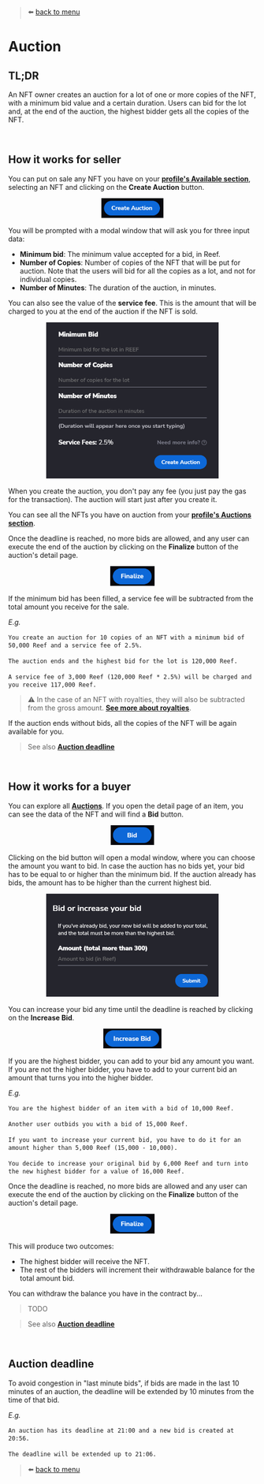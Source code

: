 > :arrow_left: [back to menu](../README.md)

# **Auction**

## **TL;DR**

An NFT owner creates an auction for a lot of one or more copies of the NFT, with a minimum bid value and a certain duration. Users can bid for the lot and, at the end of the auction, the highest bidder gets all the copies of the NFT.

<br>

## **How it works for seller**

You can put on sale any NFT you have on your **[profile's Available section](https://sqwid.app/profile?tab=Available)**, selecting an NFT and clicking on the **Create Auction** button.

<p align="center">
  <img height="40" src="./images/auction_create_button.png">
</p>

You will be prompted with a modal window that will ask you for three input data:

-   **Minimum bid**: The minimum value accepted for a bid, in Reef.
-   **Number of Copies**: Number of copies of the NFT that will be put for auction. Note that the users will bid for all the copies as a lot, and not for individual copies.
-   **Number of Minutes**: The duration of the auction, in minutes.

You can also see the value of the **service fee**. This is the amount that will be charged to you at the end of the auction if the NFT is sold.

<p align="center">
  <img width="350" src="./images/auction_create_modal.png">
</p>

When you create the auction, you don't pay any fee (you just pay the gas for the transaction). The auction will start just after you create it.

You can see all the NFTs you have on auction from your **[profile's Auctions section](https://sqwid.app/profile?tab=Auctions)**.

Once the deadline is reached, no more bids are allowed, and any user can execute the end of the auction by clicking on the **Finalize** button of the auction's detail page.

<p align="center">
  <img height="40" src="./images/auction_finalize_button.png">
</p>

If the minimum bid has been filled, a service fee will be subtracted from the total amount you receive for the sale.

_E.g._

```
You create an auction for 10 copies of an NFT with a minimum bid of 50,000 Reef and a service fee of 2.5%.

The auction ends and the highest bid for the lot is 120,000 Reef.

A service fee of 3,000 Reef (120,000 Reef * 2.5%) will be charged and you receive 117,000 Reef.
```

> :warning: In the case of an NFT with royalties, they will also be subtracted from the gross amount. **[See more about royalties](./../nfts/royalties.md#royalties)**.

If the auction ends without bids, all the copies of the NFT will be again available for you.

> See also **[Auction deadline](#auction-deadline)**

<br>

## **How it works for a buyer**

You can explore all **[Auctions](https://sqwid.app/explore/auctions)**. If you open the detail page of an item, you can see the data of the NFT and will find a **Bid** button.

<p align="center">
  <img height="40" src="./images/auction_bid_button.png">
</p>

Clicking on the bid button will open a modal window, where you can choose the amount you want to bid. In case the auction has no bids yet, your bid has to be equal to or higher than the minimum bid. If the auction already has bids, the amount has to be higher than the current highest bid.

<p align="center">
  <img width="350" src="./images/auction_bid_modal.png">
</p>

You can increase your bid any time until the deadline is reached by clicking on the **Increase Bid**.

<p align="center">
  <img height="40" src="./images/auction_increase_bid_button.png">
</p>

If you are the highest bidder, you can add to your bid any amount you want. If you are not the higher bidder, you have to add to your current bid an amount that turns you into the higher bidder.

_E.g._

```
You are the highest bidder of an item with a bid of 10,000 Reef.

Another user outbids you with a bid of 15,000 Reef.

If you want to increase your current bid, you have to do it for an amount higher than 5,000 Reef (15,000 - 10,000).

You decide to increase your original bid by 6,000 Reef and turn into the new highest bidder for a value of 16,000 Reef.
```

Once the deadline is reached, no more bids are allowed and any user can execute the end of the auction by clicking on the **Finalize** button of the auction's detail page.

<p align="center">
  <img height="40" src="./images/auction_finalize_button.png">
</p>

This will produce two outcomes:

-   The highest bidder will receive the NFT.
-   The rest of the bidders will increment their withdrawable balance for the total amount bid.

You can withdraw the balance you have in the contract by...

> TODO

> See also **[Auction deadline](#auction-deadline)**

<br>

## **Auction deadline**

To avoid congestion in "last minute bids", if bids are made in the last 10 minutes of an auction, the deadline will be extended by 10 minutes from the time of that bid.

_E.g._

```
An auction has its deadline at 21:00 and a new bid is created at 20:56.

The deadline will be extended up to 21:06.
```

> :arrow_left: [back to menu](../README.md)
